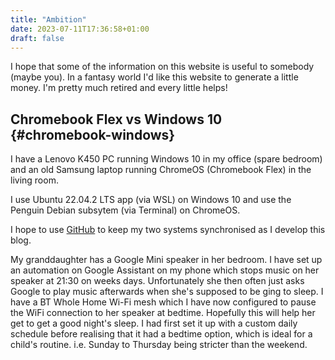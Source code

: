 ```yaml
---
title: "Ambition"
date: 2023-07-11T17:36:58+01:00
draft: false
---
```

I hope that some of the information on this website is useful to somebody (maybe you). In a fantasy world I'd like this website to generate a little money. I'm pretty much retired and every little helps!

## Chromebook Flex vs Windows 10 {#chromebook-windows}

I have a Lenovo K450 PC running Windows 10 in my office (spare bedroom) and an old Samsung laptop running ChromeOS (Chromebook Flex) in the living room.

I use Ubuntu 22.04.2 LTS app (via WSL) on Windows 10 and use the Penguin Debian subsytem (via Terminal) on ChromeOS.

I hope to use [GitHub](https://github.com/) to keep my two systems synchronised as I develop this blog.

My  granddaughter has a Google Mini speaker in her bedroom. I have set up an automation on Google Assistant on my phone which stops music on her speaker at 21:30 on weeks days. Unfortunately she then often just asks Google to play music afterwards when she's supposed to be ging to sleep. I have a BT Whole Home Wi-Fi mesh which I have now configured to pause the WiFi connection to her speaker at bedtime. Hopefully this will help her get to get a good night's sleep. I had first set it up with a custom daily schedule before realising that it had a bedtime option, which is ideal for a child's routine. i.e. Sunday to Thursday being stricter than the weekend.
